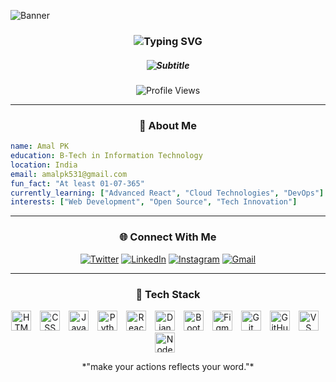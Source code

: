 ![Banner](https://github.com/amalpk531/amalpk531/blob/main/ccooddeee.gif)

<h3 align="center">
  <img src="https://readme-typing-svg.herokuapp.com/?font=JetBrains+Mono&size=30&duration=3000&pause=30000&color=58A6FF&center=true&vCenter=true&width=500&lines=Hi+%F0%9F%91%8B%2C+I'm+Amal+PK" alt="Typing SVG" />
</h3>


<h5 align="center">
  <img src="https://readme-typing-svg.herokuapp.com/?font=Source+Code+Pro&size=10&duration=2000&pause=1000&color=7D8590&center=true&vCenter=true&width=600&lines=A+passionate+developer+from+India+%F0%9F%87%AE%F0%9F%87%B3;Always+learning+new+technologies" alt="Subtitle" />
</h5>


<div align="center">  
  
![Profile Views](https://komarev.com/ghpvc/?username=amalpk531&color=58a6ff&style=for-the-badge&label=PROFILE+VIEWS)

</div>

---

<div align="center">

### 🚀 About Me

</div>

```yaml
name: Amal PK
education: B-Tech in Information Technology
location: India
email: amalpk531@gmail.com
fun_fact: "At least 01-07-365"
currently_learning: ["Advanced React", "Cloud Technologies", "DevOps"]
interests: ["Web Development", "Open Source", "Tech Innovation"]
```

---

<div align="center">

### 🌐 Connect With Me

[![Twitter](https://img.shields.io/badge/Twitter-1DA1F2?style=for-the-badge&logo=twitter&logoColor=white)](https://twitter.com/amal_5_3_1_)
[![LinkedIn](https://img.shields.io/badge/LinkedIn-0077B5?style=for-the-badge&logo=linkedin&logoColor=white)](https://www.linkedin.com/in/amal-pk/)
[![Instagram](https://img.shields.io/badge/Instagram-E4405F?style=for-the-badge&logo=instagram&logoColor=white)](https://www.instagram.com/_amal_p.k_)
[![Gmail](https://img.shields.io/badge/Gmail-D14836?style=for-the-badge&logo=gmail&logoColor=white)](mailto:amalpk531@gmail.com)

</div>

---

<div align="center">


<h3>🚀 Tech Stack</h3>
<p align="centre">
  <img src="https://skillicons.dev/icons?i=html" height="32" style="margin-right:10px;" alt="HTML"/>
  <img src="https://skillicons.dev/icons?i=css" height="32" style="margin-right:10px;" alt="CSS"/>
  <img src="https://skillicons.dev/icons?i=js" height="32" style="margin-right:10px;" alt="JavaScript"/>
  <img src="https://skillicons.dev/icons?i=python" height="32" style="margin-right:10px;" alt="Python"/>
  <img src="https://skillicons.dev/icons?i=react" height="32" style="margin-right:10px;" alt="React"/>
  <img src="https://skillicons.dev/icons?i=django" height="32" style="margin-right:10px;" alt="Django"/>
  <img src="https://skillicons.dev/icons?i=bootstrap" height="32" style="margin-right:10px;" alt="Bootstrap"/>
  <img src="https://skillicons.dev/icons?i=figma" height="32" style="margin-right:10px;" alt="Figma"/>
  <img src="https://skillicons.dev/icons?i=git" height="32" style="margin-right:10px;" alt="Git"/>
  <img src="https://skillicons.dev/icons?i=github" height="32" style="margin-right:10px;" alt="GitHub"/>
  <img src="https://skillicons.dev/icons?i=vscode" height="32" style="margin-right:10px;" alt="VS Code"/>
  <img src="https://skillicons.dev/icons?i=nodejs" height="32" style="margin-right:10px;" alt="Node.js"/>
</p>
</div>

<div align="center">
*"make your actions reflects your word."*
</div>
